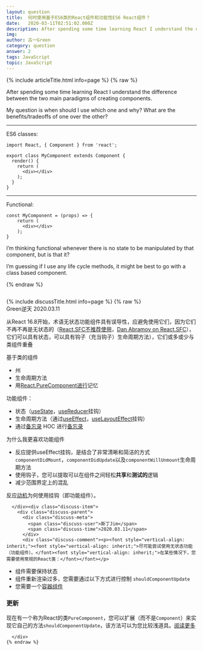 ```yaml
---
layout: question
title:  何时使用基于ES6类的React组件和功能性ES6 React组件？
date:   2020-03-11T02:51:02.000Z
description: After spending some time learning React I understand the difference between t...
img: 
author: 古一Green
category: question
answer: 2
tags: JavaScript
topic: JavaScript
---
```

<div class="article-root">
  <div class="article">
    {% include articleTitle.html info=page %}
    {% raw %}
    <div class="article-content"><p>After spending some time learning React I understand the difference between the two main paradigms of creating components.</p>

<p>My question is when should I use which one and why? What are the benefits/tradeoffs of one over the other?</p>

<hr>

<p>ES6 classes:</p>

<pre><code>import React, { Component } from 'react';<font></font>
<font></font>
export class MyComponent extends Component {<font></font>
  render() {<font></font>
    return (<font></font>
      &lt;div&gt;&lt;/div&gt;<font></font>
    );<font></font>
  }<font></font>
}<font></font>
</code></pre>

<hr>

<p>Functional:</p>

<pre><code>const MyComponent = (props) =&gt; {<font></font>
    return (<font></font>
      &lt;div&gt;&lt;/div&gt;<font></font>
    );<font></font>
}<font></font>
</code></pre>

<p>I’m thinking functional whenever there is no state to be manipulated by that component, but is that it?</p>

<p>I’m guessing if I use any life cycle methods, it might be best to go with a class based component.</p></div>
    {% endraw %}
  </div>
  <p style="height: 0;width:0;overflow: hidden;"> 第561篇《何时使用基于ES6类的React组件和功能性ES6 React组件？》来自Winter(https://github.com/aiyld/aiyld.github.io)的站点</p>
  <div class="discuss-wrapper">
    {% include discussTitle.html info=page %}
    {% raw %}
    <div class="discuss-item">
        <div class="discuss-parent">
          <div class="discuss-meta">
            <span class="discuss-user">Green逆天</span>
            <span class="discuss-time">2020.03.11</span>
          </div>
          <div class="discuss-comment"><p><font style="vertical-align: inherit;"><font style="vertical-align: inherit;">从React 16.8开始，术语无状态功能组件具有误导性，应避免使用它们，因为它们不再不再是无状态的（</font></font><a href="https://stackoverflow.com/questions/53885993/react-16-7-react-sfc-is-now-deprecated"><font style="vertical-align: inherit;"><font style="vertical-align: inherit;">React.SFC不推荐使用</font></font></a><font style="vertical-align: inherit;"><font style="vertical-align: inherit;">，</font></font><a href="https://twitter.com/dan_abramov/status/1057625147216220162?lang=en" rel="nofollow noreferrer"><font style="vertical-align: inherit;"><font style="vertical-align: inherit;">Dan Abramov on React.SFC</font></font></a><font style="vertical-align: inherit;"><font style="vertical-align: inherit;">），它们可以具有状态，可以具有钩子（充当钩子）生命周期方法），它们或多或少与类组件重叠</font></font></p>

<p><font style="vertical-align: inherit;"><font style="vertical-align: inherit;">基于类的组件</font></font></p>

<ul>
<li><font style="vertical-align: inherit;"><font style="vertical-align: inherit;">州</font></font></li>
<li><font style="vertical-align: inherit;"><font style="vertical-align: inherit;">生命周期方法</font></font></li>
<li><font style="vertical-align: inherit;"><font style="vertical-align: inherit;">用</font><a href="https://reactjs.org/docs/react-api.html#reactpurecomponent" rel="nofollow noreferrer"><font style="vertical-align: inherit;">React.PureComponent进行</font></a><font style="vertical-align: inherit;">记忆</font></font><a href="https://reactjs.org/docs/react-api.html#reactpurecomponent" rel="nofollow noreferrer"><font style="vertical-align: inherit;"></font></a></li>
</ul>

<p><font style="vertical-align: inherit;"><font style="vertical-align: inherit;">功能组件：</font></font></p>

<ul>
<li><font style="vertical-align: inherit;"><font style="vertical-align: inherit;">状态（</font></font><a href="https://reactjs.org/docs/hooks-state.html" rel="nofollow noreferrer"><font style="vertical-align: inherit;"><font style="vertical-align: inherit;">useState</font></font></a><font style="vertical-align: inherit;"><font style="vertical-align: inherit;">，</font></font><a href="https://reactjs.org/docs/hooks-reference.html#usereducer" rel="nofollow noreferrer"><font style="vertical-align: inherit;"><font style="vertical-align: inherit;">useReducer</font></font></a><font style="vertical-align: inherit;"><font style="vertical-align: inherit;">挂钩）</font></font></li>
<li><font style="vertical-align: inherit;"><font style="vertical-align: inherit;">生命周期方法（通过</font></font><a href="https://reactjs.org/docs/hooks-effect.html" rel="nofollow noreferrer"><font style="vertical-align: inherit;"><font style="vertical-align: inherit;">useEffect</font></font></a><font style="vertical-align: inherit;"><font style="vertical-align: inherit;">，</font></font><a href="https://reactjs.org/docs/hooks-reference.html#uselayouteffect" rel="nofollow noreferrer"><font style="vertical-align: inherit;"><font style="vertical-align: inherit;">useLayoutEffect</font></font></a><font style="vertical-align: inherit;"><font style="vertical-align: inherit;">挂钩）</font></font></li>
<li><font style="vertical-align: inherit;"><font style="vertical-align: inherit;">通过</font></font><a href="https://reactjs.org/docs/react-api.html#reactmemo" rel="nofollow noreferrer"><font style="vertical-align: inherit;"><font style="vertical-align: inherit;">备忘录</font></font></a><font style="vertical-align: inherit;"><font style="vertical-align: inherit;"> HOC </font><font style="vertical-align: inherit;">进行</font><a href="https://reactjs.org/docs/react-api.html#reactmemo" rel="nofollow noreferrer"><font style="vertical-align: inherit;">备忘录</font></a></font></li>
</ul>

<p><font style="vertical-align: inherit;"><font style="vertical-align: inherit;">为什么我更喜欢功能组件</font></font></p>

<ul>
<li><font style="vertical-align: inherit;"><font style="vertical-align: inherit;">反应提供useEffect挂钩，是结合了非常清晰和简洁的方式</font></font><code>componentDidMount</code><font style="vertical-align: inherit;"><font style="vertical-align: inherit;">，</font></font><code>componentDidUpdate</code><font style="vertical-align: inherit;"><font style="vertical-align: inherit;">以及</font></font><code>componentWillUnmount</code><font style="vertical-align: inherit;"><font style="vertical-align: inherit;">生命周期方法</font></font></li>
<li><font style="vertical-align: inherit;"><font style="vertical-align: inherit;">使用钩子，您可以提取可以</font><font style="vertical-align: inherit;">在组件之间</font><font style="vertical-align: inherit;">轻松</font></font><strong><font style="vertical-align: inherit;"><font style="vertical-align: inherit;">共享</font></font></strong><font style="vertical-align: inherit;"><font style="vertical-align: inherit;">和</font><strong><font style="vertical-align: inherit;">测试的</font></strong><font style="vertical-align: inherit;">逻辑</font></font><strong><font style="vertical-align: inherit;"></font></strong></li>
<li><font style="vertical-align: inherit;"><font style="vertical-align: inherit;">减少范围界定上的混乱</font></font></li>
</ul>

<p><font style="vertical-align: inherit;"><font style="vertical-align: inherit;">反应</font></font><a href="https://reactjs.org/docs/hooks-intro.html#motivation" rel="nofollow noreferrer"><font style="vertical-align: inherit;"><font style="vertical-align: inherit;">动机</font></font></a><font style="vertical-align: inherit;"><font style="vertical-align: inherit;">为何使用挂钩（即功能组件）。</font></font></p></div>
        </div>
        
      </div><div class="discuss-item">
        <div class="discuss-parent">
          <div class="discuss-meta">
            <span class="discuss-user">斯丁Jim</span>
            <span class="discuss-time">2020.03.11</span>
          </div>
          <div class="discuss-comment"><p><font style="vertical-align: inherit;"><font style="vertical-align: inherit;">尽可能尝试使用无状态功能（功能组件）。</font><font style="vertical-align: inherit;">在某些情况下，您需要使用常规的React类：</font></font></p>

<ul>
<li><font style="vertical-align: inherit;"><font style="vertical-align: inherit;">组件需要保持状态</font></font></li>
<li><font style="vertical-align: inherit;"><font style="vertical-align: inherit;">组件重新渲染过多，您需要通过以下方式进行控制 </font></font><code>shouldComponentUpdate</code></li>
<li><font style="vertical-align: inherit;"><font style="vertical-align: inherit;">您需要一个</font></font><a href="https://medium.com/@dan_abramov/smart-and-dumb-components-7ca2f9a7c7d0" rel="noreferrer"><font style="vertical-align: inherit;"><font style="vertical-align: inherit;">容器组件</font></font></a></li>
</ul>

<h3><font style="vertical-align: inherit;"><font style="vertical-align: inherit;">更新</font></font></h3>

<p><font style="vertical-align: inherit;"><font style="vertical-align: inherit;">现在有一个称为React的类</font></font><code>PureComponent</code><font style="vertical-align: inherit;"><font style="vertical-align: inherit;">，您可以扩展（而不是</font></font><code>Component</code><font style="vertical-align: inherit;"><font style="vertical-align: inherit;">）来实现它自己的方法</font></font><code>shouldComponentUpdate</code><font style="vertical-align: inherit;"><font style="vertical-align: inherit;">，该方法可以为您比较浅道具。</font></font><a href="https://facebook.github.io/react/docs/react-component.html#shouldcomponentupdate" rel="noreferrer"><font style="vertical-align: inherit;"><font style="vertical-align: inherit;">阅读更多</font></font></a></p></div>
        </div>
        
      </div>
    {% endraw %}
  </div>
<div>
